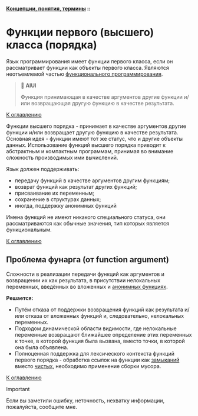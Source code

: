 **[Концепции, понятия, термины](../README.md#concepts) ::**
# Функции первого (высшего) класса (порядка)

Язык программирования имеет функции первого класса, если он рассматривает функции как объекты первого класса. Являются неотъемлемой частью [функционального программирования](../paradigms/models/functional.md).

> :thinking: **AIUI**
>
> Функция принимающая в качестве аргументов другие функции и/или возвращающая другую функцию в качестве результата.

[К оглавлению](../README.md#concepts)

Функции высшего порядка - принимает в качестве аргументов другие функции и/или возвращает другую функцию в качестве результата. Основная идея - функции имеют тот же статус, что и другие объекты данных. Использование функций высшего порядка приводит к абстрактным и компактным программам, принимая во внимание сложность производимых ими вычислений.

Язык должен поддерживать: 
- передачу функций в качестве аргументов другим функциям;
- возврат функций как результат других функций;
- присваивание их переменным;
- сохранение в структурах данных;
- иногда, поддержку анонимных функций

Имена функций не имеют никакого специального статуса, они рассматриваются как обычные значения, тип которых является функциональным.

[К оглавлению](../README.md#concepts)

## Проблема фунарга (от function argument)
Сложности в реализации передачи функций как аргументов и возвращении их как результата, в присутствии нелокальных переменных, введённых во вложенных и [анонимных функциях](anonymous-function.md).

**Решается:**
- Путём отказа от поддержки возвращения функций как результата и/или отказа от вложенных функций и, следовательно, нелокальных переменных.
- Подходом динамической области видимости, где нелокальные переменные возвращают ближайшее определение этих переменных к точке, в которой функция была вызвана, вместо точки, в которой она была объявлена.
- Полноценная поддержка для лексического контекста функций первого порядка - обработка ссылок на функции как [замыканий](closure.md) вместо [чистых](pure-function), необходимо применение сборки мусора.

[К оглавлению](../README.md#concepts)

> [!IMPORTANT]
> Если вы заметили ошибку, неточность, нехватку информации, пожалуйста, сообщите мне.
